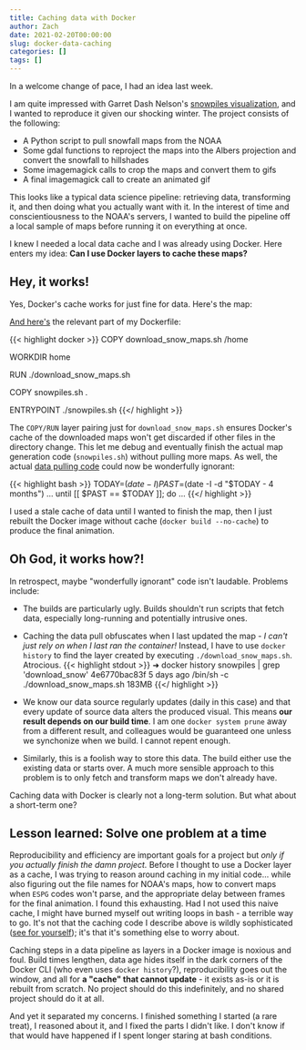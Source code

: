 ```yaml
---
title: Caching data with Docker
author: Zach
date: 2021-02-20T00:00:00
slug: docker-data-caching
categories: []
tags: []
---
```


In a welcome change of pace, I had an idea last week.

I am quite impressed with Garret Dash Nelson's [snowpiles visualization](http://viewshed.matinic.us/2018/01/13/1139), and I wanted to reproduce it given our shocking winter. The project consists of the following:

- A Python script to pull snowfall maps from the NOAA
- Some gdal functions to reproject the maps into the Albers projection and convert the snowfall to hillshades
- Some imagemagick calls to crop the maps and convert them to gifs
- A final imagemagick call to create an animated gif

This looks like a typical data science pipeline: retrieving data, transforming it, and then doing what you actually want with it. In the interest of time and conscientiousness to the NOAA's servers, I wanted to build the pipeline off a local sample of maps before running it on everything at once.

I knew I needed a local data cache and I was already using Docker. Here enters my idea: **Can I use Docker layers to cache these maps?**

## Hey, it works!

Yes, Docker's cache works for just fine for data. Here's the map:

 [And here's](https://github.com/zachlipp/snowpiles/blame/b2bb3913ce7db0dde0ea4fd51a56a0e7bbeab524/Dockerfile) the relevant part of my Dockerfile:

{{< highlight docker >}}
COPY download_snow_maps.sh /home

WORKDIR home

RUN ./download_snow_maps.sh

COPY snowpiles.sh .

ENTRYPOINT ./snowpiles.sh
{{</ highlight >}}

The `COPY/RUN` layer pairing just for `download_snow_maps.sh` ensures Docker's cache of the downloaded maps won't get discarded if other files in the directory change. This let me debug and eventually finish the actual map generation code (`snowpiles.sh`) without pulling more maps. As well, the actual [data pulling code](https://github.com/zachlipp/snowpiles/blob/b2bb3913ce7db0dde0ea4fd51a56a0e7bbeab524/download_snow_maps.sh#L7) could now be wonderfully ignorant:

{{< highlight bash >}}
TODAY=$(date -I)
PAST=$(date -I -d "$TODAY - 4 months")
...
until [[ $PAST == $TODAY ]]; do
...
{{</ highlight >}}

I used a stale cache of data until I wanted to finish the map, then I just rebuilt the Docker image without cache (`docker build --no-cache`) to produce the final animation.

## Oh God, it works how?!

In retrospect, maybe "wonderfully ignorant" code isn't laudable. Problems include:

- The builds are particularly ugly. Builds shouldn't run scripts that fetch data, especially long-running and potentially intrusive ones.

- Caching the data pull obfuscates when I last updated the map - *I can't just rely on when I last ran the container!* Instead, I have to use `docker history` to find the layer created by executing `./download_snow_maps.sh`. Atrocious.
{{< highlight stdout >}}
   ➜ docker history snowpiles | grep 'download_snow'
   4e6770bac83f   5 days ago     /bin/sh -c ./download_snow_maps.sh              183MB
{{</ highlight >}}

- We know our data source regularly updates (daily in this case) and that every update of source data alters the produced visual. This means **our result depends on our build time**. I am one `docker system prune` away from a different result, and colleagues would be guaranteed one unless we synchonize when we build. I cannot repent enough.

- Similarly, this is a foolish way to store this data. The build either use the existing data or starts over. A much more sensible approach to this problem is to only fetch and transform maps we don't already have.

Caching data with Docker is clearly not a long-term solution. But what about a short-term one?

## Lesson learned: Solve one problem at a time

Reproducibility and efficiency are important goals for a project but *only if you actually finish the damn project.* Before I thought to use a Docker layer as a cache, I was trying to reason around caching in my initial code... while also figuring out the file names for NOAA's maps, how to convert maps when `ESPG` codes won't parse, and the appropriate delay between frames for the final animation. I found this exhausting. Had I not used this naive cache, I might have burned myself out writing loops in bash - a terrible way to go. It's not that the caching code I describe above is wildly sophisticated ([see for yourself](https://github.com/zachlipp/snowpiles/pull/1/)); it's that it's something else to worry about.

Caching steps in a data pipeline as layers in a Docker image is noxious and foul. Build times lengthen, data age hides itself in the dark corners of the Docker CLI (who even uses `docker history`?), reproducibility goes out the window, and all for **a "cache" that cannot update** - it exists as-is or it is rebuilt from scratch. No project should do this indefinitely, and no shared project should do it at all.

And yet it separated my concerns. I finished something I started (a rare treat), I reasoned about it, and I fixed the parts I didn't like. I don't know if that would have happened if I spent longer staring at bash conditions.
